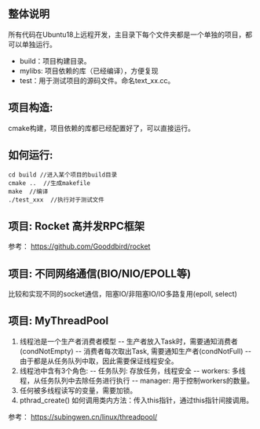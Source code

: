 ## 整体说明
所有代码在Ubuntu18上远程开发，主目录下每个文件夹都是一个单独的项目，都可以单独运行。
- build：项目构建目录。
- mylibs: 项目依赖的库（已经编译），方便复现
- test：用于测试项目的源码文件。命名text_xx.cc。
## 项目构造: 
cmake构建，项目依赖的库都已经配置好了，可以直接运行。
## 如何运行: 
```
cd build //进入某个项目的build目录
cmake ..  //生成makefile
make  //编译
./test_xxx  //执行对于测试文件
```

## 项目: Rocket 高并发RPC框架
参考：
https://github.com/Gooddbird/rocket


## 项目: 不同网络通信(BIO/NIO/EPOLL等)
比较和实现不同的socket通信，阻塞IO/非阻塞IO/IO多路复用(epoll, select)


## 项目: MyThreadPool

1. 线程池是一个生产者消费者模型
   -- 生产者放入Task时，需要通知消费者(condNotEmpty)
   -- 消费者每次取出Task, 需要通知生产者(condNotFull)
   -- 由于都是从任务队列中取，因此需要保证线程安全。
2. 线程池中含有3个角色:
   -- 任务队列: 存放任务，线程安全
   -- workers: 多线程，从任务队列中去除任务进行执行 
   -- manager: 用于控制workers的数量。
3. 任何被多线程读写的变量，需要加锁。
4. pthrad_create() 如何调用类内方法：传入this指针，通过this指针间接调用。

参考：
https://subingwen.cn/linux/threadpool/